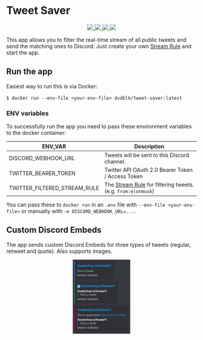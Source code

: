# Tweet Saver

<p align="center">
  <a href="https://hub.docker.com/repository/docker/dvdblk/tweet-saver" alt="Docker Version">
    <img src="https://img.shields.io/docker/v/dvdblk/tweet-saver?label=version&sort=semver"/>
  </a>
  <a href="https://hub.docker.com/repository/docker/dvdblk/tweet-saver" alt="Docker Pulls">
    <img src="https://img.shields.io/docker/pulls/dvdblk/tweet-saver"/>
  </a>
  <a href="https://hub.docker.com/repository/docker/dvdblk/tweet-saver" alt="Docker Image size">
    <img src="https://img.shields.io/docker/image-size/dvdblk/tweet-saver?sort=date"/>
  </a>
  <a href="LICENSE" alt="GitHub License">
    <img src="https://img.shields.io/github/license/dvdblk/tweet-saver?label=license"/>
  </a>
</p>

This app allows you to filter the real-time stream of all public tweets and send the matching ones to Discord. Just create your own [Stream Rule](https://developer.twitter.com/en/docs/twitter-api/tweets/filtered-stream/integrate/build-a-rule) and start the app.


## Run the app
Easiest way to run this is via Docker:

```
$ docker run --env-file <your-env-file> dvdblk/tweet-saver:latest
```

### ENV variables
To successfully run the app you need to pass these environment variables to the docker container:

| ENV_VAR                      | Description                                  |
|------------------------------|----------------------------------------------|
| DISCORD_WEBHOOK_URL          | Tweets will be sent to this Discord channel. |
| TWITTER_BEARER_TOKEN         | Twitter API OAuth 2.0 Bearer Token / Access Token |
| TWITTER_FILTERED_STREAM_RULE | The [Stream Rule](https://developer.twitter.com/en/docs/twitter-api/tweets/filtered-stream/integrate/build-a-rule) for filtering tweets. (e.g. `from:elonmusk`) |

You can pass these to `docker run` in an `.env` file with `--env-file <your-env-file>` or manually with `-e DISCORD_WEBHOOK_URL=...`.

## Custom Discord Embeds
The app sends custom Discord Embeds for three types of tweets (regular, retweet and quote). Also supports images.

<p align="center" width="100%">
    <img width="30%" src="etc/embed_preview.png">
</p>
